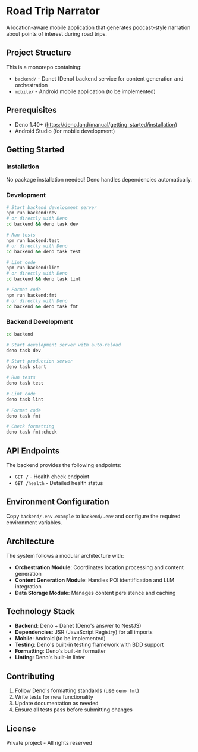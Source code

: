 # Road Trip Narrator

A location-aware mobile application that generates podcast-style narration about points of interest during road trips.

## Project Structure

This is a monorepo containing:

- `backend/` - Danet (Deno) backend service for content generation and orchestration
- `mobile/` - Android mobile application (to be implemented)

## Prerequisites

- Deno 1.40+ (https://deno.land/manual/getting_started/installation)
- Android Studio (for mobile development)

## Getting Started

### Installation

No package installation needed! Deno handles dependencies automatically.

### Development

```bash
# Start backend development server
npm run backend:dev
# or directly with Deno
cd backend && deno task dev

# Run tests
npm run backend:test
# or directly with Deno
cd backend && deno task test

# Lint code
npm run backend:lint
# or directly with Deno
cd backend && deno task lint

# Format code
npm run backend:fmt
# or directly with Deno
cd backend && deno task fmt
```

### Backend Development

```bash
cd backend

# Start development server with auto-reload
deno task dev

# Start production server
deno task start

# Run tests
deno task test

# Lint code
deno task lint

# Format code
deno task fmt

# Check formatting
deno task fmt:check
```

## API Endpoints

The backend provides the following endpoints:
- `GET /` - Health check endpoint
- `GET /health` - Detailed health status

## Environment Configuration

Copy `backend/.env.example` to `backend/.env` and configure the required environment variables.

## Architecture

The system follows a modular architecture with:

- **Orchestration Module**: Coordinates location processing and content generation
- **Content Generation Module**: Handles POI identification and LLM integration
- **Data Storage Module**: Manages content persistence and caching

## Technology Stack

- **Backend**: Deno + Danet (Deno's answer to NestJS)
- **Dependencies**: JSR (JavaScript Registry) for all imports
- **Mobile**: Android (to be implemented)
- **Testing**: Deno's built-in testing framework with BDD support
- **Formatting**: Deno's built-in formatter
- **Linting**: Deno's built-in linter

## Contributing

1. Follow Deno's formatting standards (use `deno fmt`)
2. Write tests for new functionality
3. Update documentation as needed
4. Ensure all tests pass before submitting changes

## License

Private project - All rights reserved